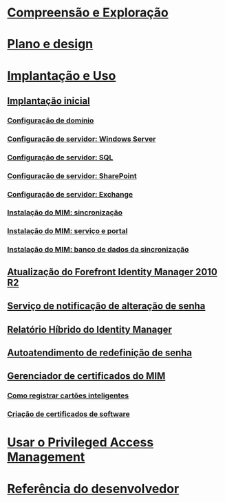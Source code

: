 # [Compreensão e Exploração](/microsoft-identity-manager/understand-explore/microsoft-identity-manager-2016)
# [Plano e design](/microsoft-identity-manager/plan-design/microsoft-identity-manager-2016-supported-platforms)
# [Implantação e Uso](microsoft-identity-manager-deploy.md)
## [Implantação inicial](microsoft-identity-manager-deploy.md)
### [Configuração de domínio](preparing-domain.md)
### [Configuração de servidor: Windows Server](prepare-server-ws2012r2.md)
### [Configuração de servidor: SQL](prepare-server-sql2014.md)
### [Configuração de servidor: SharePoint](prepare-server-sharepoint.md)
### [Configuração de servidor: Exchange](prepare-server-exchange.md)
### [Instalação do MIM: sincronização](install-mim-sync.md)
### [Instalação do MIM: serviço e portal](install-mim-service-portal.md)
### [Instalação do MIM: banco de dados da sincronização](install-mim-sync-ad-service.md)
## [Atualização do Forefront Identity Manager 2010 R2](microsoft-identity-manager-2016-upgrade-from-fim-2010-R2.md)
## [Serviço de notificação de alteração de senha](deploying-mim-password-change-notification-service-on-domain-controller.md)
## [Relatório Híbrido do Identity Manager](working-with-identity-manager-hybrid-reporting.md)
## [Autoatendimento de redefinição de senha](working-with-self-service-password-reset.md)
## [Gerenciador de certificados do MIM](working-with-mim-certificate-manager.md)
### [Como registrar cartões inteligentes](certificate-manager-for-non-administrators.md)
### [Criação de certificados de software](certificate-manager-for-software-certificates.md)
# [Usar o Privileged Access Management](/microsoft-identity-manager/pam/privileged-identity-management-for-active-directory-domain-services)
# [Referência do desenvolvedor](/microsoft-identity-manager/reference/microsoft-identity-manager-2016-developer-reference)


<!--HONumber=Jul16_HO3-->


